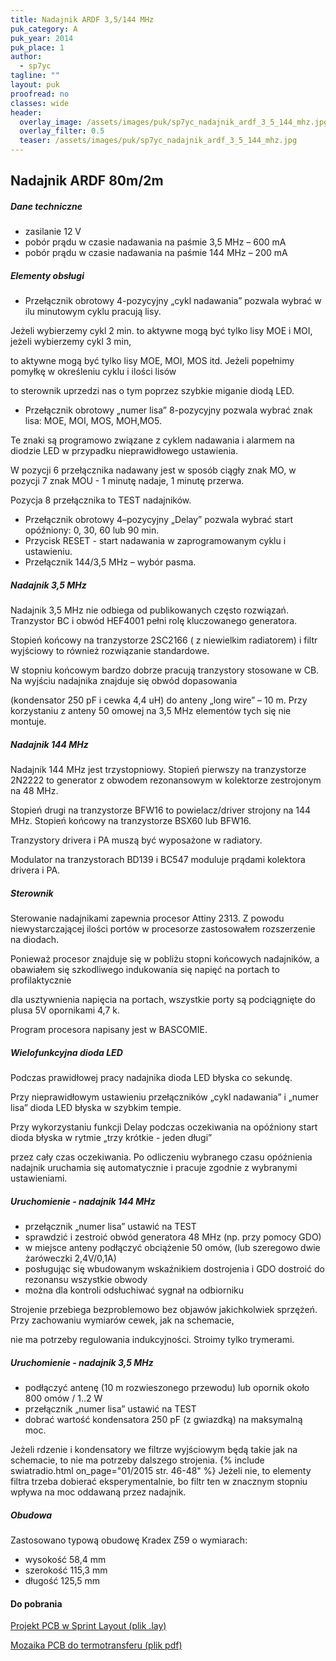 ```yaml
---
title: Nadajnik ARDF 3,5/144 MHz
puk_category: A
puk_year: 2014
puk_place: 1
author: 
  - sp7yc
tagline: ""
layout: puk
proofread: no
classes: wide
header:
  overlay_image: /assets/images/puk/sp7yc_nadajnik_ardf_3_5_144_mhz.jpg
  overlay_filter: 0.5
  teaser: /assets/images/puk/sp7yc_nadajnik_ardf_3_5_144_mhz.jpg
---
```






 







Nadajnik ARDF 80m/2m
--------------------







##### Dane techniczne




* zasilanie 12 V
* pobór prądu w czasie nadawania na paśmie 3,5 MHz – 600 mA
* pobór prądu w czasie nadawania na paśmie 144 MHz – 200 mA




##### Elementy obsługi




* Przełącznik obrotowy 4-pozycyjny „cykl nadawania” pozwala wybrać w ilu minutowym cyklu pracują lisy.

 Jeżeli wybierzemy cykl 2 min. to aktywne mogą być tylko lisy MOE i MOI, jeżeli wybierzemy cykl 3 min,

 to aktywne mogą być tylko lisy MOE, MOI, MOS itd. Jeżeli popełnimy pomyłkę w określeniu cyklu i ilości lisów

 to sterownik uprzedzi nas o tym poprzez szybkie miganie diodą LED.
* Przełącznik obrotowy „numer lisa” 8-pozycyjny pozwala wybrać znak lisa: MOE, MOI, MOS, MOH,MO5.

 Te znaki są programowo związane z cyklem nadawania i alarmem na diodzie LED w przypadku nieprawidłowego ustawienia.

 W pozycji 6 przełącznika nadawany jest w sposób ciągły znak MO, w pozycji 7 znak MOU - 1 minutę nadaje, 1 minutę przerwa.

 Pozycja 8 przełącznika to TEST nadajników.
* Przełącznik obrotowy 4–pozycyjny „Delay” pozwala wybrać start opóźniony: 0, 30, 60 lub 90 min.
* Przycisk RESET - start nadawania w zaprogramowanym cyklu i ustawieniu.
* Przełącznik 144/3,5 MHz – wybór pasma.




##### Nadajnik 3,5 MHz




 Nadajnik 3,5 MHz nie odbiega od publikowanych często rozwiązań. Tranzystor BC i obwód HEF4001 pełni rolę kluczowanego generatora.

 Stopień końcowy na tranzystorze 2SC2166 ( z niewielkim radiatorem) i filtr wyjściowy to również rozwiązanie standardowe.

 W stopniu końcowym bardzo dobrze pracują tranzystory stosowane w CB. Na wyjściu nadajnika znajduje się obwód dopasowania

 (kondensator 250 pF i cewka 4,4 uH) do anteny „long wire” – 10 m. Przy korzystaniu z anteny 50 omowej na 3,5 MHz elementów tych się nie montuje.




##### Nadajnik 144 MHz




 Nadajnik 144 MHz jest trzystopniowy. Stopień pierwszy na tranzystorze 2N2222 to generator z obwodem rezonansowym w kolektorze zestrojonym na 48 MHz.

 Stopień drugi na tranzystorze BFW16 to powielacz/driver strojony na 144 MHz. Stopień końcowy na tranzystorze BSX60 lub BFW16.

 Tranzystory drivera i PA muszą być wyposażone w radiatory.

 Modulator na tranzystorach BD139 i BC547 moduluje prądami kolektora drivera i PA.




##### Sterownik




 Sterowanie nadajnikami zapewnia procesor Attiny 2313. Z powodu niewystarczającej ilości portów w procesorze zastosowałem rozszerzenie na diodach.

 Ponieważ procesor znajduje się w pobliżu stopni końcowych nadajników, a obawiałem się szkodliwego indukowania się napięć na portach to profilaktycznie

 dla usztywnienia napięcia na portach, wszystkie porty są podciągnięte do plusa 5V opornikami 4,7 k.

Program procesora napisany jest w BASCOMIE.




##### Wielofunkcyjna dioda LED




 Podczas prawidłowej pracy nadajnika dioda LED błyska co sekundę.

 Przy nieprawidłowym ustawieniu przełączników „cykl nadawania” i „numer lisa” dioda LED błyska w szybkim tempie.

 Przy wykorzystaniu funkcji Delay podczas oczekiwania na opóźniony start dioda błyska w rytmie „trzy krótkie - jeden długi”

 przez cały czas oczekiwania. Po odliczeniu wybranego czasu opóźnienia nadajnik uruchamia się automatycznie i pracuje zgodnie z wybranymi ustawieniami.

 


##### Uruchomienie - nadajnik 144 MHz




* przełącznik „numer lisa” ustawić na TEST
* sprawdzić i zestroić obwód generatora 48 MHz (np. przy pomocy GDO)
* w miejsce anteny podłączyć obciążenie 50 omów, (lub szeregowo dwie żaróweczki 2,4V/0,1A)
* posługując się wbudowanym wskaźnikiem dostrojenia i GDO dostroić do rezonansu wszystkie obwody
* można dla kontroli odsłuchiwać sygnał na odbiorniku






 Strojenie przebiega bezproblemowo bez objawów jakichkolwiek sprzężeń. Przy zachowaniu wymiarów cewek, jak na schemacie,

 nie ma potrzeby regulowania indukcyjności. Stroimy tylko trymerami.




##### Uruchomienie - nadajnik 3,5 MHz




* podłączyć antenę (10 m rozwieszonego przewodu) lub opornik około 800 omów / 1..2 W
* przełącznik „numer lisa” ustawić na TEST
* dobrać wartość kondensatora 250 pF (z gwiazdką) na maksymalną moc.

 Jeżeli rdzenie i kondensatory we filtrze wyjściowym będą takie jak na schemacie, to nie ma potrzeby dalszego strojenia.
{% include swiatradio.html on_page="01/2015 str. 46-48" %}
 Jeżeli nie, to elementy filtra trzeba dobierać eksperymentalnie, bo filtr ten w znacznym stopniu wpływa na moc oddawaną przez nadajnik.




##### Obudowa





 Zastosowano typową obudowę Kradex Z59 o wymiarach:

 * wysokość 58,4 mm
* szerokość 115,3 mm
* długość 125,5 mm





#### Do pobrania

[Projekt PCB w Sprint Layout (plik .lay)](/assets/bin/SP7YC_Nadajnik-ARDF.lay)

[Mozaika PCB do termotransferu (plik pdf)](/assets/bin/SP7YC_Nadajnik-ARDF_PCB.pdf)






 





 


